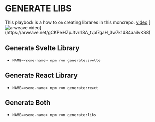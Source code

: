 # GENERATE LIBS

This playbook is a how to on creating libraries in this monorepo. [video](https://arweave.net/gCKPeiHZpJtvrrl8A_tvpl7gaH_3w7k1U84aailvKS8)
[![arweave video]([https://img.youtube.com/vi/YOUTUBE_VIDEO_ID_HERE/0.jpg](https://arweave.net/gCKPeiHZpJtvrrl8A_tvpl7gaH_3w7k1U84aailvKS8))](https://arweave.net/gCKPeiHZpJtvrrl8A_tvpl7gaH_3w7k1U84aailvKS8)
## Generate Svelte Library

- `NAME=<some-name> npm run generate:svelte`

## Generate React Library

- `NAME=<some-name> npm run generate:react`

## Generate Both

- `NAME=<some-name> npm run generate:libs`
